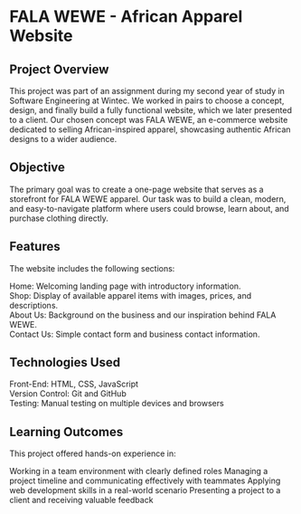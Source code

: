 <h1>FALA WEWE - African Apparel Website</h1>
<h2>Project Overview</h2>
This project was part of an assignment during my second year of study in Software Engineering at Wintec. 
We worked in pairs to choose a concept, design, and finally build a fully functional website, which we later presented to a client. 
Our chosen concept was FALA WEWE, an e-commerce website dedicated to selling African-inspired apparel, showcasing authentic African designs to a wider audience.

<h2>Objective</h2>
The primary goal was to create a one-page website that serves as a storefront for FALA WEWE apparel. 
Our task was to build a clean, modern, and easy-to-navigate platform where users could browse, learn about, and purchase clothing directly.

<h2>Features</h2>
The website includes the following sections:

Home: Welcoming landing page with introductory information.<br>
Shop: Display of available apparel items with images, prices, and descriptions.<br>
About Us: Background on the business and our inspiration behind FALA WEWE.<br>
Contact Us: Simple contact form and business contact information.

<h2>Technologies Used</h2>
Front-End: HTML, CSS, JavaScript<br>
Version Control: Git and GitHub<br>
Testing: Manual testing on multiple devices and browsers

<h2>Learning Outcomes</h2>
This project offered hands-on experience in:

Working in a team environment with clearly defined roles
Managing a project timeline and communicating effectively with teammates
Applying web development skills in a real-world scenario
Presenting a project to a client and receiving valuable feedback
